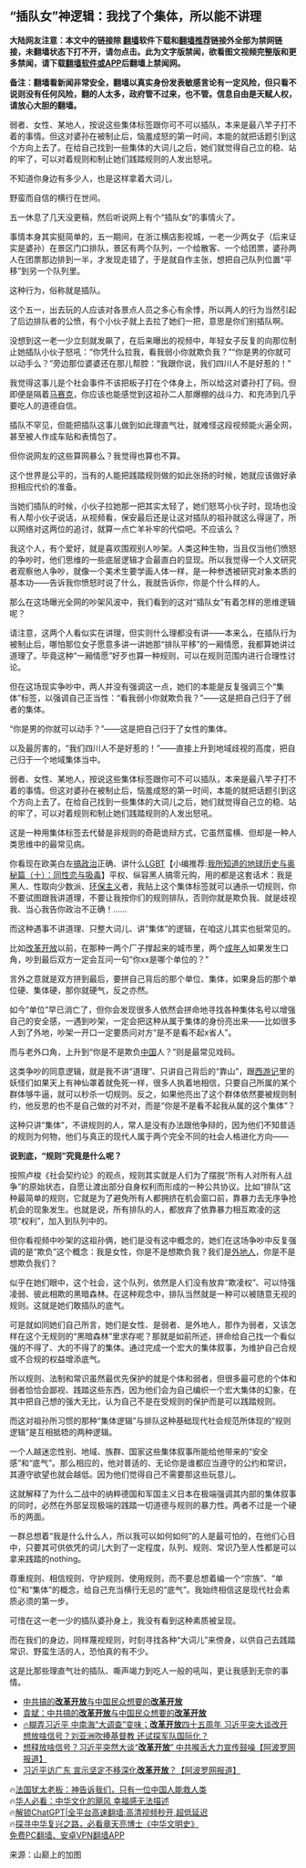  <!-- 面包屑导航 --> <h2>“插队女”神逻辑：我找了个集体，所以能不讲理</h2> <p class="notice"><b>大陆网友注意：本文中的链接除 <a href="https://github.com/bannedbook/fanqiang" >翻墙</a>软件下载和<a href="https://github.com/killgcd/justmysocks/blob/master/README.md">翻墙推荐</a>链接外全部为禁网链接，未翻墙状态下打不开，请勿点击。此为文字版禁闻，欲看图文视频完整版和更多禁闻，请下载<a href="https://github.com/bannedbook/fanqiang">翻墙软件或APP</a>后翻墙上禁闻网。</p><p>备注：翻墙看新闻非常安全，翻墙以真实身份发表敏感言论有一定风险，但只看不说则没有任何风险，翻的人太多，政府管不过来，也不管。信息自由是天赋人权，请放心大胆的翻墙。</b></p>  <div class="entry"> <p id="summary">弱者、女性、某地人，按说这些集体标签跟你可不可以插队，本来是最八竿子打不着的事情。但这对婆孙在被制止后，恼羞成怒的第一时间，本能的就把话题引到这个方向上去了。在给自己找到一些集体的大词儿之后，她们就觉得自己立的稳、站的牢了，可以对着规则和制止她们践踏规则的人发出怒吼。</p> <p>不知道你身边有多少人，也是这样拿着大词儿，</p> <p>野蛮而自信的横行在世间。</p> <p>五一休息了几天没更稿，然后听说网上有个“插队女”的事情火了。</p> <p>事情本身其实挺简单的，五一期间，在浙江横店影视城，一老一少两女子（后来证实是婆孙）在景区门口排队，景区有两个队列，一个给散客、一个给团票，婆孙两人在团票那边排到一半，才发现走错了，于是就自作主张，想把自己队列位置“平移”到另一个队列里。</p> <p>这种行为，俗称就是插队。</p> <p>这个五一，出去玩的人应该对各景点人员之多心有余悸，所以两人的行为当然引起了后边排队者的公愤，有个小伙子就上去拉了她们一把，意思是你们别插队啊。</p> <p>没想到这一老一少立刻就发飙了，在后来曝出的视频中，年轻女子反复的向那位制止她插队小伙子怒吼：“你凭什么拉我，看我弱小你就欺负我？”“你是男的你就可以动手么？”旁边那位婆婆还在那儿帮腔：“我跟你说，我们四川人不是好惹的！”</p> <p>我觉得这事儿是个社会事件不该把板子打在个体身上，所以给这对婆孙打了码。但即便是隔着<a href="https://www.bannedbook.org/bnews/tag/%E9%A9%AC%E8%B5%9B%E5%85%8B/" class="st_tag internal_tag" rel="tag" title="标签 马赛克 下的日志">马赛克</a>，你应该也能感觉到这祖孙二人那爆棚的战斗力、和充沛到几乎要吃人的道德自信。</p> <p>插队不罕见，但能把插队这事儿做到如此理直气壮，就难怪这段视频能火遍全网，甚至被人作成车贴和表情包了。</p> <p>但你说网友的这些算网暴么？我觉得也算也不算。</p> <p>这个世界是公平的，当有的人能把践踏规则做的如此张扬的时候，她就应该做好承担相应代价的准备。</p> <p>当她们插队的时候，小伙子拉她那一把其实太轻了，她们怒骂小伙子时，现场也没有人帮小伙子说话，从视频看，保安最后还是让这对插队的祖孙就这么得逞了，所以网络对这两位的追讨，就算一点亡羊补牢的代偿吧。不应该么？</p> <p>我这个人，有个爱好，就是喜欢围观别人吵架。人类这种生物，当且仅当他们愤怒的争吵时，他们思维的一些底层逻辑才会最直白的显现。所以我觉得一个人文研究者观察他人争吵，就像一个美术生要学画人体一样，是一种参透被研究对象本质的基本功——告诉我你愤怒时说了什么，我就告诉你，你是个什么样的人。</p> <p>那么在这场曝光全网的吵架风波中，我们看到的这对“插队女”有着怎样的思维逻辑呢？</p> <p>请注意，这两个人看似实在讲理，但实则什么理都没有讲——本来么，在插队行为被制止后，哪怕那位女子愿意多讲一讲她那“排队平移”的一厢情愿，我都算她讲过道理了。毕竟这种“一厢情愿”好歹也算一种规则，可以在规则范围内进行合理性讨论。</p> <p>但在这场现实争吵中，两人并没有强调这一点，她们的本能是反复强调三个“集体”标签，以强调自己正当性：“看我弱小你就欺负我？”——这是把自己归于了弱者的集体。</p> <p>“你是男的你就可以动手？”——这是把自己归于了女性的集体。</p> <p>以及最厉害的，“我们四川人不是好惹的！”——直接上升到地域歧视的高度，把自己归于一个地域集体当中。</p> <p>弱者、女性、某地人，按说这些集体标签跟你可不可以插队，本来是最八竿子打不着的事情。但这对婆孙在被制止后，恼羞成怒的第一时间，本能的就把话题引到这个方向上去了。在给自己找到一些集体的大词儿之后，她们就觉得自己立的稳、站的牢了，可以对着规则和制止她们践踏规则的人发出怒吼。</p> <p>这是一种用集体标签去代替是非规则的奇葩诡辩方式，它虽然蛮横、但却是一种人类思维中的最常见病。</p> <p>你看现在欧美白左<span class='wp_keywordlink'><a href="https://www.bannedbook.org/forum11/topic331.html" title="禁片：搞政治" target="_blank">搞政治</a></span>正确、讲什么<span class='wp_keywordlink'><a href="https://www.bannedbook.org/forum57/topic6302.html" title="我所知道的地球历史与奥秘篇（十）：同性恋与吸毒" target="_blank">LGBT</a></span>【小编推荐:<a href='https://www.bannedbook.org/forum57/topic6302.html' target='_blank'>我所知道的地球历史与奥秘篇（十）：同性恋与吸毒</a>】平权、纵容黑人搞零元购，用的都是这套话术：我是黑人、性取向少数派、<span class='wp_keywordlink'><a href="https://www.bannedbook.org/bnews/ssgc/20180904/993719.html" title="《魔鬼在统治着我们的世界(23)：环保主义(上)》" target="_blank">环保主义</a></span>者，我贴上这个集体标签就可以通杀一切规则，你不要试图跟我讲道理，不要让我按你们的规则排队，否则你就是欺负我、就是歧视我、当心我告你政治不正确！……</p>  <p>而这种遇事不讲道理、只整大词儿、讲“集体”的逻辑，在咱这儿其实也挺常见的。</p> <p>比如<a href="https://www.bannedbook.org/bnews/tag/%e6%94%b9%e9%9d%a9%e5%bc%80%e6%94%be/" class="st_tag internal_tag" rel="tag" title="标签 改革开放 下的日志">改革开放</a>以前，在那种一两个厂子撑起来的城市里，两个<a href="https://www.bannedbook.org/bnews/tag/%E6%88%90%E5%B9%B4%E4%BA%BA/" class="st_tag internal_tag" rel="tag" title="标签 成年人 下的日志">成年人</a>如果发生口角，吵到最后双方一定会互问一句“你xx是哪个单位的？”</p> <p>言外之意就是双方拼到最后，要拼自己背后的那个单位、集体，如果身后的那个单位硬、集体硬，那你就硬气，反之亦然。</p> <p>如今“单位”早已消亡了，但你会发现很多人依然会拼命地寻找各种集体名号以增强自己的安全感，一遇到吵架，一定会把这种从属于集体的身份亮出来——比如很多人到了外地，吵架一开口一定要质问对方“是不是看不起x省人”。</p> <p>而与老外口角，上升到“你是不是欺负<span class='wp_keywordlink_affiliate'><a href="https://www.bannedbook.org/" title="中国" target="_blank">中国</a></span>人？”则是最常见戏码。</p> <p>这类争吵的同意逻辑，就是我不讲“道理”、只讲自己背后的“靠山”，跟<span class='wp_keywordlink'><a href="https://www.bannedbook.org/forum24/topic1503.html" title="深度揭秘《西游记》蕴含的玄机" target="_blank">西游记</a></span>里的妖怪们如果天上有神仙罩着就免死一样，很多人执着地相信，只要自己所属的某个群体够牛逼，就可以秒杀一切规则。反之，如果他亮出了这个群体依然要被规则制约，他反思的也不是自己做的对不对，而是“你是不是看不起我从属的这个集体”？</p> <p>这种只讲“集体”，不讲规则的人，常人是没有办法跟他争辩的，因为他们不知普适的规则为何物，他们与真正的现代人属于两个完全不同的社会人格进化方向——</p> <p><strong>说到底，“规则”究竟是什么呢？</strong></p> <p>按照卢梭《社会契约论》的观点，规则其实就是人们为了摆脱“所有人对所有人战争”的原始状态，自愿让渡出部分自身权利而形成的一种公共协议。比如“排队”这种最简单的规则，它就是为了避免所有人都拥挤在机会窗口前，靠暴力去无序争抢机会的现象发生。也就是说，所有排队的人，都放弃了依靠暴力相互欺凌的这项“权利”，加入到队列中的。</p> <p>但你看视频中吵架的这祖孙俩，她们是没有这中概念的，她们在这场争吵中反复强调的是“欺负”这个概念：我是女性，你是不是想欺负我？我们是<a href="https://www.bannedbook.org/bnews/tag/%E5%A4%96%E5%9C%B0%E4%BA%BA/" class="st_tag internal_tag" rel="tag" title="标签 外地人 下的日志">外地人</a>，你是不是想欺负我们？</p> <p>似乎在她们眼中，这个社会，这个队列，依然是人们没有放弃“欺凌权”、可以恃强凌弱、彼此相欺的黑暗森林。在这种观念中，排队当然就是一种可以被随意无视的规则。这就是她们敢插队的底气。</p>  <p>可是就如同她们自己所言，她们是女性、是弱者、是外地人，那作为弱者，又该怎样在这个无规则的“黑暗森林”里求存呢？那就是如前所述，拼命给自己找一个看似强的不得了、大的不得了的集体。通过完成一个宏大的集体叙事，为维护自己合规或不合规的权益增添底气。</p> <p>所以规则、法制和常识虽然最优先保护的就是个体和弱者，但很多最可悲的个体和弱者恰恰会鄙视、践踏这些东西，因为他们会为自己编织一个宏大集体的幻象，在其中把自己想的强大无比，认为自己不是在受规则的保护而是可以践踏规则。</p> <p>而这对祖孙所习惯的那种“集体逻辑”与排队这种基础现代社会规范所体现的“规则逻辑”是互相抵牾的两种逻辑。</p> <p>一个人越迷恋性别、地域、族群、国家这些集体叙事所能给他带来的“安全感”和“底气”。那么相应的，他对普适的、无论你是谁都应当遵守的公约和常识，其遵守欲望也就会越低。因为他们觉得自己不需要那这些玩意儿。</p> <p>这就解释了为什么二战中的纳粹德国和军国主义日本在极端强调其内部的集体叙事的同时，必然在外部呈现极端的践踏一切道德与规则的暴力性。两者不过是一个硬币的两面。</p> <p>一群总想着“我是什么什么人，所以我可以如何如何”的人是最可怕的，在他们心目中，只要其可供依凭的词儿大到了一定程度，队列、规则、常识乃至人性都是可以拿来践踏的nothing。</p> <p>尊重规则、相信规则、守护规则、使用规则，而不要总想着编一个“宗族”、“单位”和“集体”的概念，给自己充当横行无忌的“底气”。我始终相信这是现代社会素质必须的第一步。</p> <p>可惜在这一老一少的插队婆孙身上，我没有看到这种素质被呈现。</p> <p>而在我们的身边，同样蔑视规则，时刻寻找各种“大词儿”来傍身，以供自己去践踏常识、野蛮生活的人，恐怕真的有不少。</p> <p>这是比那些理直气壮的插队、嘶声竭力到吃人一般的吼叫，更让我感到无奈的事情。</p> <!--<div id="taboola-mid-1"></div>--><ul class='op-related-articles' title='相关阅读'> <li><a href='https://www.bannedbook.org/bnews/ssgc/20230426/1876793.html' target='_blank'>中共搞的<b>改革开放</b>与中国民众想要的<b>改革开放</b></a></li> <li><a href='https://www.bannedbook.org/bnews/comments/20230426/1876680.html' target='_blank'>袁斌：中共搞的<b>改革开放</b>与中国民众想要的<b>改革开放</b></a></li> <li><a href='https://www.bannedbook.org/bnews/bannedvideo/20230415/1872602.html' target='_blank'>🔥糊弄习近平 中南海“大调查”变味；<b>改革开放</b>四十五周年 习近平突大谈改开 想放啥信号？刘亚洲吹捧基督教 还试探军队国际化？</a></li> <li><a href='https://www.bannedbook.org/bnews/cbnews/20230415/1872505.html' target='_blank'>想释放啥信号？习近平突然大谈“<b>改革开放</b>” 中共喉舌大力宣传鼓噪【阿波罗网报道】</a></li> <li><a href='https://www.bannedbook.org/bnews/topimagenews/20230412/1871234.html' target='_blank'>习近平访广东 宣示坚定不移深化<b>改革开放</b>？【阿波罗网报道】</a></li> </ul> <p class="texttj"> 🔥<a href="https://www.bannedbook.org/bnews/ssgc/20230219/1850782.html" target="_blank">法国犹太老板：神告诉我们，只有一位中国人能救人类</a><br/> 🔥<a href="https://www.bannedbook.org/bnews/comments/20220220/1694796.html" target="_blank">华人必看：中华文化的飓风 幸福感无法描述</a><br/> 🔥<a href="https://github.com/bannedbook/fanqiang/wiki/V2ray%E6%9C%BA%E5%9C%BA" target="_blank">解锁ChatGPT|全平台高速翻墙:高清视频秒开,超低延迟</a><br/> 🔥<a href="https://www.bannedbook.org/bnews/comments/20220808/1768773.html" target="_blank">探寻中华复兴之路，必看章天亮博士《中华文明史》</a><br/> <a href="https://github.com/bannedbook/fanqiang/wiki/%E7%A6%81%E9%97%BB%E7%BD%91%E5%AE%89%E5%8D%93%E7%BF%BB%E5%A2%99%E6%96%B0%E9%97%BBAPP" target="_blank">免费PC翻墙、安卓VPN翻墙APP</a><br/> </p> <p class="src-info">来源：山巅上的加图 </p><a name='sharetosocial'></a> <div style="margin-bottom:5px;padding-bottom:5px;clear:both"> <div id="archive-pix-1" class="banner-ads"> <!-- AuctionX Display platform tag START --> <div id="27602x728x90x621x_ADSLOT1" clicktrack="%%CLICK_URL_ESC%%"></div>  <!-- AuctionX Display platform tag END --> </div> <div id="archive-pix-2" class="banner-ads"> <!-- AuctionX Display platform tag START --> <div id="27556x300x250x621x_ADSLOT1" clicktrack="%%CLICK_URL_ESC%%" style="margin:0 auto;text-align:center"></div>  <!-- AuctionX Display platform tag END --> </div> </div>  <div id="archive-pix-1" class="banner-ads"> <!-- AuctionX Display platform tag START --> <div id="27603x728x90x621x_ADSLOT1" clicktrack="%%CLICK_URL_ESC%%"></div>  <!-- AuctionX Display platform tag END --> </div> </div><!--END ENTRY--> 